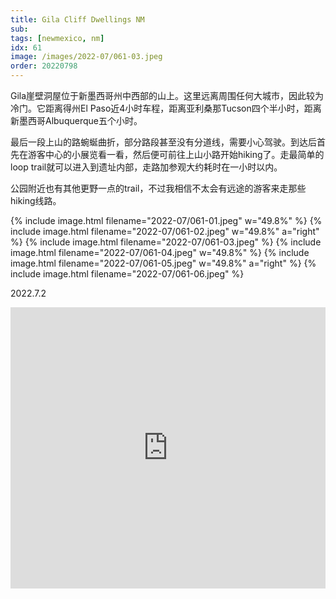 ```yaml
---
title: Gila Cliff Dwellings NM
sub: 
tags: [newmexico, nm]
idx: 61
image: /images/2022-07/061-03.jpeg
order: 20220798
---
```


Gila崖壁洞屋位于新墨西哥州中西部的山上。这里远离周围任何大城市，因此较为冷门。它距离得州El Paso近4小时车程，距离亚利桑那Tucson四个半小时，距离新墨西哥Albuquerque五个小时。

最后一段上山的路蜿蜒曲折，部分路段甚至没有分道线，需要小心驾驶。到达后首先在游客中心的小展览看一看，然后便可前往上山小路开始hiking了。走最简单的loop trail就可以进入到遗址内部，走路加参观大约耗时在一小时以内。

公园附近也有其他更野一点的trail，不过我相信不太会有远途的游客来走那些hiking线路。

{% include image.html filename="2022-07/061-01.jpeg" w="49.8%" %}
{% include image.html filename="2022-07/061-02.jpeg" w="49.8%" a="right" %}
{% include image.html filename="2022-07/061-03.jpeg" %}
{% include image.html filename="2022-07/061-04.jpeg" w="49.8%" %}
{% include image.html filename="2022-07/061-05.jpeg" w="49.8%" a="right" %}
{% include image.html filename="2022-07/061-06.jpeg" %}

2022.7.2

<iframe src="https://www.google.com/maps/embed?pb=!1m14!1m8!1m3!1d1708801.5845429501!2d-108.2727841!3d33.227121!3m2!1i1024!2i768!4f13.1!3m3!1m2!1s0x87275a27c8136e5f%3A0x3f23db089c7eeb93!2sGila%20Cliff%20Dwellings%20National%20Monument!5e0!3m2!1sen!2sus!4v1678257065329!5m2!1sen!2sus" width="100%" height="450" style="border:0;" allowfullscreen="" loading="lazy" referrerpolicy="no-referrer-when-downgrade"></iframe>
